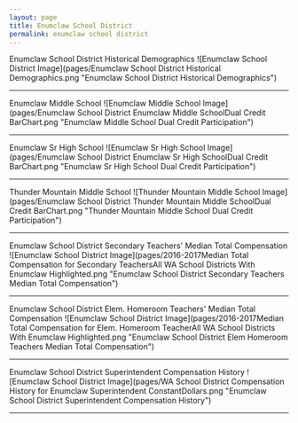 ```yaml
---
layout: page
title: Enumclaw School District
permalink: enumclaw school district
---
```



Enumclaw School District Historical Demographics
![Enumclaw School District Image](pages/Enumclaw School District Historical Demographics.png "Enumclaw School District Historical Demographics")

___

Enumclaw Middle School
![Enumclaw Middle School Image](pages/Enumclaw School District Enumclaw Middle SchoolDual Credit BarChart.png "Enumclaw Middle School Dual Credit Participation")

___

Enumclaw Sr High School
![Enumclaw Sr High School Image](pages/Enumclaw School District Enumclaw Sr High SchoolDual Credit BarChart.png "Enumclaw Sr High School Dual Credit Participation")

___

Thunder Mountain Middle School
![Thunder Mountain Middle School Image](pages/Enumclaw School District Thunder Mountain Middle SchoolDual Credit BarChart.png "Thunder Mountain Middle School Dual Credit Participation")

___

Enumclaw School District Secondary Teachers' Median Total Compensation
![Enumclaw School District Image](pages/2016-2017Median Total Compensation for Secondary TeachersAll WA School Districts With Enumclaw Highlighted.png "Enumclaw School District Secondary Teachers Median Total Compensation")

___

Enumclaw School District Elem. Homeroom Teachers' Median Total Compensation
![Enumclaw School District Image](pages/2016-2017Median Total Compensation for Elem. Homeroom TeacherAll WA School Districts With Enumclaw Highlighted.png "Enumclaw School District Elem Homeroom Teachers Median Total Compensation")

___

Enumclaw School District Superintendent Compensation History
![Enumclaw School District Image](pages/WA School District Compensation History for Enumclaw Superintendent ConstantDollars.png "Enumclaw School District Superintendent Compensation History")

___

